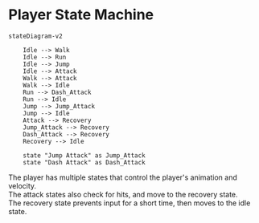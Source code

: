 # Player State Machine

```mermaid
stateDiagram-v2

    Idle --> Walk
    Idle --> Run
    Idle --> Jump
    Idle --> Attack
    Walk --> Attack
    Walk --> Idle
    Run --> Dash_Attack
    Run --> Idle
    Jump --> Jump_Attack
    Jump --> Idle
    Attack --> Recovery
    Jump_Attack --> Recovery
    Dash_Attack --> Recovery
    Recovery --> Idle

    state "Jump Attack" as Jump_Attack
    state "Dash Attack" as Dash_Attack
```

The player has multiple states that control the player's animation and velocity.\
The attack states also check for hits, and move to the recovery state.\
The recovery state prevents input for a short time, then moves to the idle state.